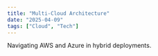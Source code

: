 ```yaml
---
title: "Multi-Cloud Architecture"
date: "2025-04-09"
tags: ["Cloud", "Tech"]
---
```


Navigating AWS and Azure in hybrid deployments.
